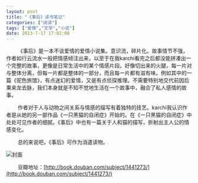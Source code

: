 ```yaml
---
layout: post
title: "《事后》读书笔记"
categories: ["阅读"]
tags: ["爱情","文学","小说"]
date: 2013-7-17 17:02:00
---
```

&nbsp;&nbsp;&nbsp;&nbsp;&nbsp;&nbsp;&nbsp;&nbsp;《事后》是一本不谈爱情的爱情小说集。意识流，碎片化。故事情节不强，作者如行云流水一般把情感倾注出来，以至于在我karchi看完之后都没能拼凑出一个完整的故事，更像是日常生活中的某个情感片段。好像切出来的火腿，每一片对与整体分离，但每一片都是整体的一部分，而且每一片都有滋有味。例如其中的一篇《驼色旅馆》，有点迷幻的爱情，又是有点侦探推理。不需要特别地交代前因后果来龙去脉，我们本身就是不知不觉地生活在一个故事中，融合了私人感情的故事。

&nbsp;&nbsp;&nbsp;&nbsp;&nbsp;&nbsp;&nbsp;&nbsp;作者对于人与动物之间关系与情感的描写有着独特的技艺。karchi我认识作者是从她的另一部作品《一只黑猫的自闭症》开始的。在《一只黑猫的自闭症》中处处可见作者的细腻。《事后》中也有一篇关于人和猫的描写，折射出主人公的情感变化。

&nbsp;&nbsp;&nbsp;&nbsp;&nbsp;&nbsp;&nbsp;&nbsp;总的来说吧，《事后》可作为消遣读物。

![封面](http://img3.douban.com/lpic/s2285330.jpg)

&nbsp;&nbsp;&nbsp;&nbsp;&nbsp;&nbsp;&nbsp;&nbsp;豆瓣地址：[http://book.douban.com/subject/1441273/](http://book.douban.com/subject/1441273/)
